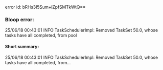 error id: bRHs3I5Sum+iZpfSMTkWtQ==
### Bloop error:

25/06/18 00:43:01 INFO TaskSchedulerImpl: Removed TaskSet 50.0, whose tasks have all completed, from pool
#### Short summary: 

25/06/18 00:43:01 INFO TaskSchedulerImpl: Removed TaskSet 50.0, whose tasks have all completed, from...